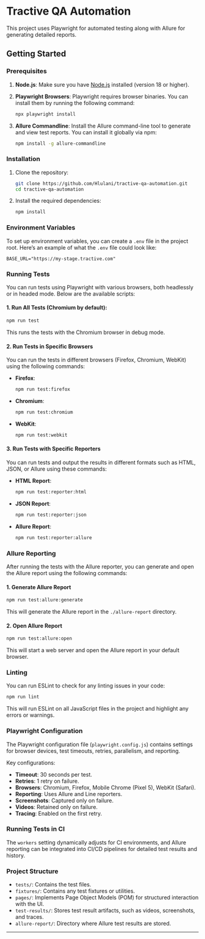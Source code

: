 
# Tractive QA Automation

This project uses Playwright for automated testing along with Allure for generating detailed reports.

## Getting Started

### Prerequisites

1. **Node.js**: Make sure you have [Node.js](https://nodejs.org/) installed (version 18 or higher).
2. **Playwright Browsers**: Playwright requires browser binaries. You can install them by running the following command:

   ```bash
   npx playwright install
   ```

3. **Allure Commandline**: Install the Allure command-line tool to generate and view test reports. You can install it globally via npm:

   ```bash
   npm install -g allure-commandline
   ```

### Installation

1. Clone the repository:

   ```bash
   git clone https://github.com/Hlulani/tractive-qa-automation.git
   cd tractive-qa-automation
   ```

2. Install the required dependencies:

   ```bash
   npm install
   ```

### Environment Variables

To set up environment variables, you can create a `.env` file in the project root. Here’s an example of what the `.env` file could look like:

```env
BASE_URL="https://my-stage.tractive.com"
```

### Running Tests

You can run tests using Playwright with various browsers, both headlessly or in headed mode. Below are the available scripts:

#### 1. Run All Tests (Chromium by default):

```bash
npm run test
```

This runs the tests with the Chromium browser in debug mode.

#### 2. Run Tests in Specific Browsers

You can run the tests in different browsers (Firefox, Chromium, WebKit) using the following commands:

- **Firefox**:
  
  ```bash
  npm run test:firefox
  ```

- **Chromium**:
  
  ```bash
  npm run test:chromium
  ```

- **WebKit**:
  
  ```bash
  npm run test:webkit
  ```

#### 3. Run Tests with Specific Reporters

You can run tests and output the results in different formats such as HTML, JSON, or Allure using these commands:

- **HTML Report**:

  ```bash
  npm run test:reporter:html
  ```

- **JSON Report**:

  ```bash
  npm run test:reporter:json
  ```

- **Allure Report**:

  ```bash
  npm run test:reporter:allure
  ```

### Allure Reporting

After running the tests with the Allure reporter, you can generate and open the Allure report using the following commands:

#### 1. Generate Allure Report

```bash
npm run test:allure:generate
```

This will generate the Allure report in the `./allure-report` directory.

#### 2. Open Allure Report

```bash
npm run test:allure:open
```

This will start a web server and open the Allure report in your default browser.

### Linting

You can run ESLint to check for any linting issues in your code:

```bash
npm run lint
```

This will run ESLint on all JavaScript files in the project and highlight any errors or warnings.

### Playwright Configuration

The Playwright configuration file (`playwright.config.js`) contains settings for browser devices, test timeouts, retries, parallelism, and reporting.

Key configurations:

- **Timeout**: 30 seconds per test.
- **Retries**: 1 retry on failure.
- **Browsers**: Chromium, Firefox, Mobile Chrome (Pixel 5), WebKit (Safari).
- **Reporting**: Uses Allure and Line reporters.
- **Screenshots**: Captured only on failure.
- **Videos**: Retained only on failure.
- **Tracing**: Enabled on the first retry.

### Running Tests in CI

The `workers` setting dynamically adjusts for CI environments, and Allure reporting can be integrated into CI/CD pipelines for detailed test results and history.

### Project Structure

- `tests/`: Contains the test files.
- `fixtures/`: Contains any test fixtures or utilities.
- `pages/`: Implements Page Object Models (POM) for structured interaction with the UI.
- `test-results/`: Stores test result artifacts, such as videos, screenshots, and traces.
- `allure-report/`: Directory where Allure test results are stored.

---
